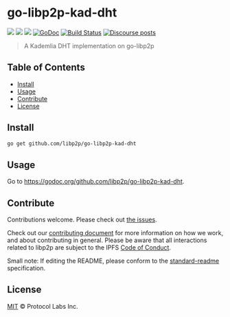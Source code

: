 # go-libp2p-kad-dht

[![](https://img.shields.io/badge/made%20by-Protocol%20Labs-blue.svg?style=flat-square)](https://protocol.ai)
[![](https://img.shields.io/badge/project-libp2p-yellow.svg?style=flat-square)](https://libp2p.io)
[![](https://img.shields.io/badge/freenode-%23libp2p-yellow.svg?style=flat-square)](http://webchat.freenode.net/?channels=%23yellow)
[![GoDoc](https://godoc.org/github.com/libp2p/go-libp2p-kad-dht?status.svg)](https://godoc.org/github.com/libp2p/go-libp2p-kad-dht)
[![Build Status](https://travis-ci.org/libp2p/go-libp2p-kad-dht.svg?branch=master)](https://travis-ci.org/libp2p/go-libp2p-kad-dht)
[![Discourse posts](https://img.shields.io/discourse/https/discuss.libp2p.io/posts.svg)](https://discuss.libp2p.io)

> A Kademlia DHT implementation on go-libp2p

## Table of Contents

- [Install](#install)
- [Usage](#usage)
- [Contribute](#contribute)
- [License](#license)

## Install

```sh
go get github.com/libp2p/go-libp2p-kad-dht
```

## Usage

Go to https://godoc.org/github.com/libp2p/go-libp2p-kad-dht.

## Contribute

Contributions welcome. Please check out [the issues](https://github.com/libp2p/go-libp2p-kad-dht/issues).

Check out our [contributing document](https://github.com/libp2p/community/blob/master/CONTRIBUTE.md) for more information on how we work, and about contributing in general. Please be aware that all interactions related to libp2p are subject to the IPFS [Code of Conduct](https://github.com/ipfs/community/blob/master/code-of-conduct.md).

Small note: If editing the README, please conform to the [standard-readme](https://github.com/RichardLitt/standard-readme) specification.

## License

[MIT](LICENSE) © Protocol Labs Inc.
